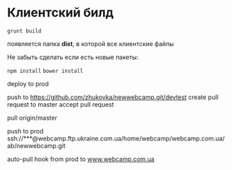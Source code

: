 # Клиентский билд

``grunt build``

появляется папка **dist**, в которой все клиентские файлы


Не забыть сделать если есть новые пакеты:

``npm install``
``bower install``

deploy to prod

push to https://github.com/zhukovka/newwebcamp.git/devtest
create pull request to master
accept pull request

pull origin/master

push to prod  ssh://***@webcamp.ftp.ukraine.com.ua/home/webcamp/webcamp.com.ua/ab/newwebcamp.git

auto-pull hook from prod to www.webcamp.com.ua